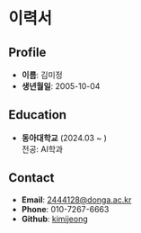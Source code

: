 # 이력서

## Profile
- **이름**: 김미정  
- **생년월일**: 2005-10-04  

## Education
- **동아대학교** (2024.03 ~ )  
  전공: AI학과  

## Contact
- **Email**: 2444128@donga.ac.kr  
- **Phone**: 010-7267-6663  
- **Github**: [kimijeong](https://github.com/kimijeong)  
